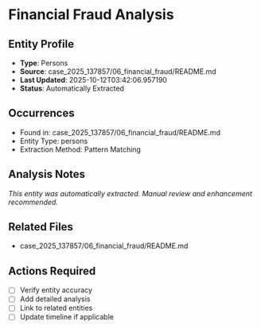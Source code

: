 # Financial Fraud Analysis

## Entity Profile
- **Type**: Persons
- **Source**: case_2025_137857/06_financial_fraud/README.md
- **Last Updated**: 2025-10-12T03:42:06.957190
- **Status**: Automatically Extracted

## Occurrences
- Found in: case_2025_137857/06_financial_fraud/README.md
- Entity Type: persons
- Extraction Method: Pattern Matching

## Analysis Notes
*This entity was automatically extracted. Manual review and enhancement recommended.*

## Related Files
- case_2025_137857/06_financial_fraud/README.md

## Actions Required
- [ ] Verify entity accuracy
- [ ] Add detailed analysis
- [ ] Link to related entities
- [ ] Update timeline if applicable
